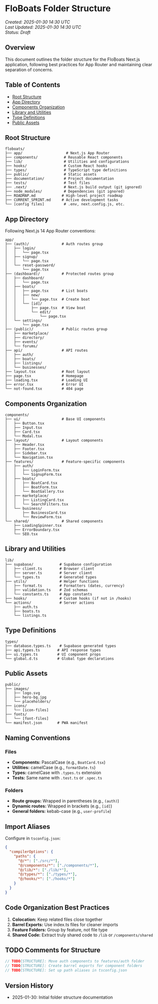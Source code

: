 # FloBoats Folder Structure
*Created: 2025-01-30 14:30 UTC*  
*Last Updated: 2025-01-30 14:30 UTC*  
*Status: Draft*

## Overview
This document outlines the folder structure for the FloBoats Next.js application, following best practices for App Router and maintaining clear separation of concerns.

## Table of Contents
- [Root Structure](#root-structure)
- [App Directory](#app-directory)
- [Components Organization](#components-organization)
- [Library and Utilities](#library-and-utilities)
- [Type Definitions](#type-definitions)
- [Public Assets](#public-assets)

## Root Structure

```
floboats/
├── app/                    # Next.js App Router
├── components/            # Reusable React components
├── lib/                   # Utilities and configurations
├── hooks/                 # Custom React hooks
├── types/                 # TypeScript type definitions
├── public/                # Static assets
├── documentation/         # Project documentation
├── tests/                 # Test files
├── .next/                 # Next.js build output (git ignored)
├── node_modules/          # Dependencies (git ignored)
├── ROADMAP.md            # High-level project roadmap
├── CURRENT_SPRINT.md     # Active development tasks
└── [config files]         # .env, next.config.js, etc.
```

## App Directory

Following Next.js 14 App Router conventions:

```
app/
├── (auth)/               # Auth routes group
│   ├── login/
│   │   └── page.tsx
│   ├── signup/
│   │   └── page.tsx
│   └── reset-password/
│       └── page.tsx
├── (dashboard)/          # Protected routes group
│   ├── dashboard/
│   │   └── page.tsx
│   ├── boats/
│   │   ├── page.tsx      # List boats
│   │   ├── new/
│   │   │   └── page.tsx  # Create boat
│   │   └── [id]/
│   │       ├── page.tsx  # View boat
│   │       └── edit/
│   │           └── page.tsx
│   └── settings/
│       └── page.tsx
├── (public)/             # Public routes group
│   ├── marketplace/
│   ├── directory/
│   ├── events/
│   └── forums/
├── api/                  # API routes
│   ├── auth/
│   ├── boats/
│   ├── listings/
│   └── businesses/
├── layout.tsx            # Root layout
├── page.tsx              # Homepage
├── loading.tsx           # Loading UI
├── error.tsx             # Error UI
└── not-found.tsx         # 404 page
```

## Components Organization

```
components/
├── ui/                   # Base UI components
│   ├── Button.tsx
│   ├── Input.tsx
│   ├── Card.tsx
│   └── Modal.tsx
├── layout/               # Layout components
│   ├── Header.tsx
│   ├── Footer.tsx
│   ├── Sidebar.tsx
│   └── Navigation.tsx
├── features/             # Feature-specific components
│   ├── auth/
│   │   ├── LoginForm.tsx
│   │   └── SignupForm.tsx
│   ├── boats/
│   │   ├── BoatCard.tsx
│   │   ├── BoatForm.tsx
│   │   └── BoatGallery.tsx
│   ├── marketplace/
│   │   ├── ListingCard.tsx
│   │   └── SearchFilters.tsx
│   └── business/
│       ├── BusinessCard.tsx
│       └── ReviewForm.tsx
└── shared/               # Shared components
    ├── LoadingSpinner.tsx
    ├── ErrorBoundary.tsx
    └── SEO.tsx
```

## Library and Utilities

```
lib/
├── supabase/            # Supabase configuration
│   ├── client.ts        # Browser client
│   ├── server.ts        # Server client
│   └── types.ts         # Generated types
├── utils/               # Helper functions
│   ├── format.ts        # Formatters (dates, currency)
│   ├── validation.ts    # Zod schemas
│   └── constants.ts     # App constants
├── hooks/               # Custom hooks (if not in /hooks)
└── actions/             # Server actions
    ├── auth.ts
    ├── boats.ts
    └── listings.ts
```

## Type Definitions

```
types/
├── database.types.ts    # Supabase generated types
├── api.types.ts        # API response types
├── ui.types.ts         # UI component props
└── global.d.ts         # Global type declarations
```

## Public Assets

```
public/
├── images/
│   ├── logo.svg
│   ├── hero-bg.jpg
│   └── placeholders/
├── icons/
│   └── [icon-files]
├── fonts/
│   └── [font-files]
└── manifest.json       # PWA manifest
```

## Naming Conventions

### Files
- **Components:** PascalCase (e.g., `BoatCard.tsx`)
- **Utilities:** camelCase (e.g., `formatDate.ts`)
- **Types:** camelCase with `.types.ts` extension
- **Tests:** Same name with `.test.ts` or `.spec.ts`

### Folders
- **Route groups:** Wrapped in parentheses (e.g., `(auth)`)
- **Dynamic routes:** Wrapped in brackets (e.g., `[id]`)
- **General folders:** kebab-case (e.g., `user-profile`)

## Import Aliases

Configure in `tsconfig.json`:
```json
{
  "compilerOptions": {
    "paths": {
      "@/*": ["./src/*"],
      "@/components/*": ["./components/*"],
      "@/lib/*": ["./lib/*"],
      "@/types/*": ["./types/*"],
      "@/hooks/*": ["./hooks/*"]
    }
  }
}
```

## Code Organization Best Practices

1. **Colocation:** Keep related files close together
2. **Barrel Exports:** Use index.ts files for cleaner imports
3. **Feature Folders:** Group by feature, not file type
4. **Shared Code:** Extract truly shared code to `/lib` or `/components/shared`

## TODO Comments for Structure
```typescript
// TODO[STRUCTURE]: Move auth components to features/auth folder
// TODO[STRUCTURE]: Create barrel exports for component folders
// TODO[STRUCTURE]: Set up path aliases in tsconfig.json
```

## Version History
- 2025-01-30: Initial folder structure documentation
